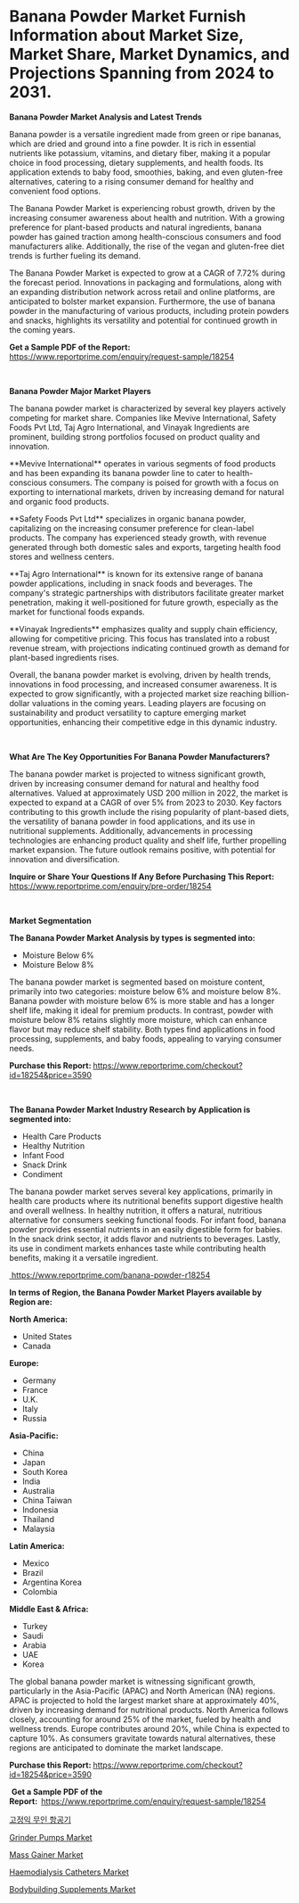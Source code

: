<p><h1>Banana Powder Market Furnish Information about Market Size, Market Share, Market Dynamics, and Projections Spanning from 2024 to 2031.</h1></p><p><strong>Banana Powder Market Analysis and Latest Trends</strong></p>
<p><p>Banana powder is a versatile ingredient made from green or ripe bananas, which are dried and ground into a fine powder. It is rich in essential nutrients like potassium, vitamins, and dietary fiber, making it a popular choice in food processing, dietary supplements, and health foods. Its application extends to baby food, smoothies, baking, and even gluten-free alternatives, catering to a rising consumer demand for healthy and convenient food options.</p><p>The Banana Powder Market is experiencing robust growth, driven by the increasing consumer awareness about health and nutrition. With a growing preference for plant-based products and natural ingredients, banana powder has gained traction among health-conscious consumers and food manufacturers alike. Additionally, the rise of the vegan and gluten-free diet trends is further fueling its demand.</p><p>The Banana Powder Market is expected to grow at a CAGR of 7.72% during the forecast period. Innovations in packaging and formulations, along with an expanding distribution network across retail and online platforms, are anticipated to bolster market expansion. Furthermore, the use of banana powder in the manufacturing of various products, including protein powders and snacks, highlights its versatility and potential for continued growth in the coming years.</p></p>
<p><strong>Get a Sample PDF of the Report:&nbsp;</strong> <a href="https://www.reportprime.com/enquiry/request-sample/18254?utm_campaign=1080&utm_medium=2&utm_source=Github&utm_content=ia&utm_term=21112024&utm_id=banana-powder">https://www.reportprime.com/enquiry/request-sample/18254</a></p>
<p>&nbsp;</p>
<p><strong>Banana Powder Major Market Players</strong></p>
<p><p>The banana powder market is characterized by several key players actively competing for market share. Companies like Mevive International, Safety Foods Pvt Ltd, Taj Agro International, and Vinayak Ingredients are prominent, building strong portfolios focused on product quality and innovation. </p><p>**Mevive International** operates in various segments of food products and has been expanding its banana powder line to cater to health-conscious consumers. The company is poised for growth with a focus on exporting to international markets, driven by increasing demand for natural and organic food products.</p><p>**Safety Foods Pvt Ltd** specializes in organic banana powder, capitalizing on the increasing consumer preference for clean-label products. The company has experienced steady growth, with revenue generated through both domestic sales and exports, targeting health food stores and wellness centers.</p><p>**Taj Agro International** is known for its extensive range of banana powder applications, including in snack foods and beverages. The company's strategic partnerships with distributors facilitate greater market penetration, making it well-positioned for future growth, especially as the market for functional foods expands.</p><p>**Vinayak Ingredients** emphasizes quality and supply chain efficiency, allowing for competitive pricing. This focus has translated into a robust revenue stream, with projections indicating continued growth as demand for plant-based ingredients rises.</p><p>Overall, the banana powder market is evolving, driven by health trends, innovations in food processing, and increased consumer awareness. It is expected to grow significantly, with a projected market size reaching billion-dollar valuations in the coming years. Leading players are focusing on sustainability and product versatility to capture emerging market opportunities, enhancing their competitive edge in this dynamic industry.</p></p>
<p>&nbsp;</p>
<p><strong>What Are The Key Opportunities For Banana Powder Manufacturers?</strong></p>
<p><p>The banana powder market is projected to witness significant growth, driven by increasing consumer demand for natural and healthy food alternatives. Valued at approximately USD 200 million in 2022, the market is expected to expand at a CAGR of over 5% from 2023 to 2030. Key factors contributing to this growth include the rising popularity of plant-based diets, the versatility of banana powder in food applications, and its use in nutritional supplements. Additionally, advancements in processing technologies are enhancing product quality and shelf life, further propelling market expansion. The future outlook remains positive, with potential for innovation and diversification.</p></p>
<p><strong>Inquire or Share Your Questions If Any Before Purchasing This Report:</strong> <a href="https://www.reportprime.com/enquiry/pre-order/18254?utm_campaign=1080&utm_medium=2&utm_source=Github&utm_content=ia&utm_term=21112024&utm_id=banana-powder">https://www.reportprime.com/enquiry/pre-order/18254</a></p>
<p>&nbsp;</p>
<p><strong>Market Segmentation</strong></p>
<p><strong>The Banana Powder Market Analysis by types is segmented into:</strong></p>
<p><ul><li>Moisture Below 6%</li><li>Moisture Below 8%</li></ul></p>
<p><p>The banana powder market is segmented based on moisture content, primarily into two categories: moisture below 6% and moisture below 8%. Banana powder with moisture below 6% is more stable and has a longer shelf life, making it ideal for premium products. In contrast, powder with moisture below 8% retains slightly more moisture, which can enhance flavor but may reduce shelf stability. Both types find applications in food processing, supplements, and baby foods, appealing to varying consumer needs.</p></p>
<p><strong>Purchase this Report:&nbsp;</strong><a href="https://www.reportprime.com/checkout?id=18254&price=3590&utm_campaign=1080&utm_medium=2&utm_source=Github&utm_content=ia&utm_term=21112024&utm_id=banana-powder">https://www.reportprime.com/checkout?id=18254&price=3590</a></p>
<p>&nbsp;</p>
<p><strong>The Banana Powder Market Industry Research by Application is segmented into:</strong></p>
<p><ul><li>Health Care Products</li><li>Healthy Nutrition</li><li>Infant Food</li><li>Snack Drink</li><li>Condiment</li></ul></p>
<p><p>The banana powder market serves several key applications, primarily in health care products where its nutritional benefits support digestive health and overall wellness. In healthy nutrition, it offers a natural, nutritious alternative for consumers seeking functional foods. For infant food, banana powder provides essential nutrients in an easily digestible form for babies. In the snack drink sector, it adds flavor and nutrients to beverages. Lastly, its use in condiment markets enhances taste while contributing health benefits, making it a versatile ingredient.</p></p>
<p><a href="https://www.reportprime.com/banana-powder-r18254?utm_campaign=1080&utm_medium=2&utm_source=Github&utm_content=ia&utm_term=21112024&utm_id=banana-powder">&nbsp;https://www.reportprime.com/banana-powder-r18254</a></p>
<p><strong>In terms of Region, the Banana Powder Market Players available by Region are:</strong></p>
<p>
    <p> <strong> North America: </strong>
        <ul>
            <li>United States</li>
            <li>Canada</li>
        </ul>
        </p> 
    <p> <strong> Europe: </strong>
        <ul>
            <li>Germany</li>
            <li>France</li>
            <li>U.K.</li>
            <li>Italy</li>
            <li>Russia</li>
        </ul>
        </p> 
    <p> <strong> Asia-Pacific: </strong>
        <ul>
            <li>China</li>
            <li>Japan</li>
            <li>South Korea</li>
            <li>India</li>
            <li>Australia</li>
            <li>China Taiwan</li>
            <li>Indonesia</li>
            <li>Thailand</li>
            <li>Malaysia</li>
        </ul>
        </p> 
    <p> <strong> Latin America: </strong>
        <ul>
            <li>Mexico</li>
            <li>Brazil</li>
            <li>Argentina Korea</li>
            <li>Colombia</li>
        </ul>
        </p> 
    <p> <strong> Middle East & Africa: </strong>
        <ul>
            <li>Turkey</li>
            <li>Saudi</li>
            <li>Arabia</li>
            <li>UAE</li>
            <li>Korea</li>
        </ul>
    </p>
    </p>
<p><p>The global banana powder market is witnessing significant growth, particularly in the Asia-Pacific (APAC) and North American (NA) regions. APAC is projected to hold the largest market share at approximately 40%, driven by increasing demand for nutritional products. North America follows closely, accounting for around 25% of the market, fueled by health and wellness trends. Europe contributes around 20%, while China is expected to capture 10%. As consumers gravitate towards natural alternatives, these regions are anticipated to dominate the market landscape.</p></p>
<p><strong>Purchase this Report: </strong><a href="https://www.reportprime.com/checkout?id=18254&price=3590&utm_campaign=1080&utm_medium=2&utm_source=Github&utm_content=ia&utm_term=21112024&utm_id=banana-powder">https://www.reportprime.com/checkout?id=18254&price=3590</a></p>
<p>&nbsp;<strong>Get a Sample PDF of the Report:&nbsp;&nbsp;</strong><a href="https://www.reportprime.com/enquiry/request-sample/18254?utm_campaign=1080&utm_medium=2&utm_source=Github&utm_content=ia&utm_term=21112024&utm_id=banana-powder">https://www.reportprime.com/enquiry/request-sample/18254</a></p>
<p><strong></strong></p>
<p><p><a href="https://github.com/sougarounis/Market-Research-Report-List-6/blob/main/451009124898.md?utm_campaign=1080&utm_medium=2&utm_source=Github&utm_content=ia&utm_term=21112024&utm_id=banana-powder">고정익 무인 항공기</a></p><p><a href="https://www.linkedin.com/pulse/growth-forecast-revenue-outlook-grinder-pumps-market-xsknc?utm_campaign=1080&utm_medium=2&utm_source=Github&utm_content=ia&utm_term=21112024&utm_id=banana-powder">Grinder Pumps Market</a></p><p><a href="https://issuu.com/reportprime-2/docs/mass-gainer-market-size-2030.pptx_8ca947e2728559?utm_campaign=1080&utm_medium=2&utm_source=Github&utm_content=ia&utm_term=21112024&utm_id=banana-powder">Mass Gainer Market</a></p><p><a href="https://www.linkedin.com/pulse/anticipated-growth-haemodialysis-catheters-market-2024--oa05e?utm_campaign=1080&utm_medium=2&utm_source=Github&utm_content=ia&utm_term=21112024&utm_id=banana-powder">Haemodialysis Catheters Market</a></p><p><a href="https://issuu.com/reportprime-2/docs/bodybuilding-supplements-market-siz_a55d423a72a4de?utm_campaign=1080&utm_medium=2&utm_source=Github&utm_content=ia&utm_term=21112024&utm_id=banana-powder">Bodybuilding Supplements Market</a></p></p>